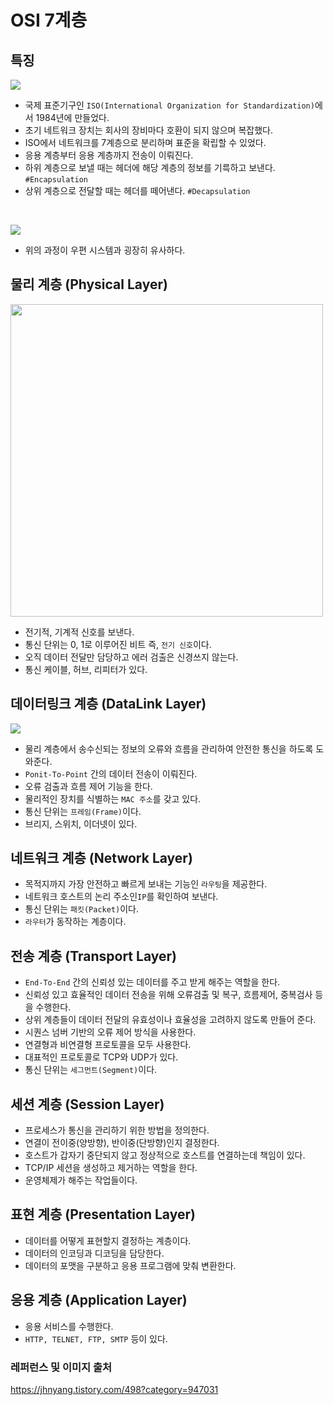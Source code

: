 # OSI 7계층

## 특징

![](https://i.imgur.com/gcvenke.png)

- 국제 표준기구인 `ISO(International Organization for Standardization)`에서 1984년에 만들었다.
- 초기 네트워크 장치는 회사의 장비마다 호환이 되지 않으며 복잡했다.
- ISO에서 네트워크를 7계층으로 분리하며 표준을 확립할 수 있었다.
- 응용 계층부터 응용 계층까지 전송이 이뤄진다.
- 하위 계층으로 보낼 때는 헤더에 해당 계층의 정보를 기륵하고 보낸다. `#Encapsulation`
- 상위 계층으로 전달할 때는 헤더를 떼어낸다. `#Decapsulation`

<br>

![](https://i.imgur.com/i2ZuT65.png)

- 위의 과정이 우편 시스템과 굉장히 유사하다.

## 물리 계층 (Physical Layer)

<img src="https://i.imgur.com/TkL0wsj.png" width="500px"/>

- 전기적, 기계적 신호를 보낸다.
- 통신 단위는 0, 1로 이루어진 비트 즉, `전기 신호`이다.
- 오직 데이터 전달만 담당하고 에러 검출은 신경쓰지 않는다.
- 통신 케이블, 허브, 리피터가 있다.

## 데이터링크 계층 (DataLink Layer)

<img src="https://i.imgur.com/8qQ3UR1.png"/>

- 물리 계층에서 송수신되는 정보의 오류와 흐름을 관리하여 안전한 통신을 하도록 도와준다.
- `Ponit-To-Point` 간의 데이터 전송이 이뤄진다.
- 오류 검출과 흐름 제어 기능을 한다.
- 물리적인 장치를 식별하는 `MAC 주소`를 갖고 있다.
- 통신 단위는 `프레임(Frame)`이다.
- 브리지, 스위치, 이더넷이 있다.

## 네트워크 계층 (Network Layer)

- 목적지까지 가장 안전하고 빠르게 보내는 기능인 `라우팅`을 제공한다.
- 네트워크 호스트의 논리 주소인`IP`를 확인하여 보낸다.
- 통신 단위는 `패킷(Packet)`이다.
- `라우터`가 동작하는 계층이다.

## 전송 계층 (Transport Layer)

- `End-To-End` 간의 신뢰성 있는 데이터를 주고 받게 해주는 역할을 한다.
- 신뢰성 있고 효율적인 데이터 전송을 위해 오류검출 및 복구, 흐름제어, 중복검사 등을 수행한다.
- 상위 계층들이 데이터 전달의 유효성이나 효율성을 고려하지 않도록 만들어 준다.
- 시퀀스 넘버 기반의 오류 제어 방식을 사용한다.
- 연결형과 비연결형 프로토콜을 모두 사용한다.
- 대표적인 프로토콜로 TCP와 UDP가 있다.
- 통신 단위는 `세그먼트(Segment)`이다.

## 세션 계층 (Session Layer)

- 프로세스가 통신을 관리하기 위한 방법을 정의한다.
- 연결이 전이중(양방향), 반이중(단방향)인지 결정한다.
- 호스트가 갑자기 중단되지 않고 정상적으로 호스트를 연결하는데 책임이 있다.
- TCP/IP 세션을 생성하고 제거하는 역할을 한다.
- 운영체제가 해주는 작업들이다.

## 표현 계층 (Presentation Layer)

- 데이터를 어떻게 표현할지 결정하는 계층이다.
- 데이터의 인코딩과 디코딩을 담당한다.
- 데이터의 포맷을 구분하고 응용 프로그램에 맞춰 변환한다.

## 응용 계층 (Application Layer)

- 응용 서비스를 수행한다.
- `HTTP, TELNET, FTP, SMTP` 등이 있다.

### 레퍼런스 및 이미지 출처

https://jhnyang.tistory.com/498?category=947031

